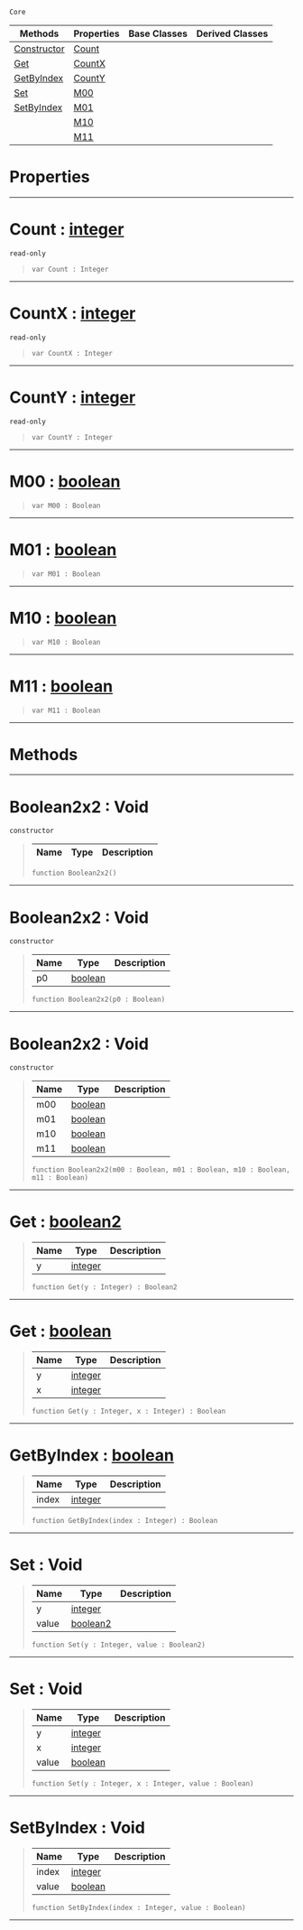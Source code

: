  `Core`

|Methods|Properties|Base Classes|Derived Classes|
|---|---|---|---|
|[ Constructor](https://github.com/zeroengineteam/ZeroDocs/code_reference/zilch_base_types/boolean2x2.markdown#boolean2x2-void)|[ Count](https://github.com/zeroengineteam/ZeroDocs/code_reference/zilch_base_types/boolean2x2.markdown#count-zero-engine-docume)| | |
|[ Get](https://github.com/zeroengineteam/ZeroDocs/code_reference/zilch_base_types/boolean2x2.markdown#get-zero-engine-document)|[ CountX](https://github.com/zeroengineteam/ZeroDocs/code_reference/zilch_base_types/boolean2x2.markdown#countx-zero-engine-docum)| | |
|[ GetByIndex](https://github.com/zeroengineteam/ZeroDocs/code_reference/zilch_base_types/boolean2x2.markdown#getbyindex-zero-engine-d)|[ CountY](https://github.com/zeroengineteam/ZeroDocs/code_reference/zilch_base_types/boolean2x2.markdown#county-zero-engine-docum)| | |
|[ Set](https://github.com/zeroengineteam/ZeroDocs/code_reference/zilch_base_types/boolean2x2.markdown#set-void)|[ M00](https://github.com/zeroengineteam/ZeroDocs/code_reference/zilch_base_types/boolean2x2.markdown#m00-zero-engine-document)| | |
|[ SetByIndex](https://github.com/zeroengineteam/ZeroDocs/code_reference/zilch_base_types/boolean2x2.markdown#setbyindex-void)|[ M01](https://github.com/zeroengineteam/ZeroDocs/code_reference/zilch_base_types/boolean2x2.markdown#m01-zero-engine-document)| | |
| |[ M10](https://github.com/zeroengineteam/ZeroDocs/code_reference/zilch_base_types/boolean2x2.markdown#m10-zero-engine-document)| | |
| |[ M11](https://github.com/zeroengineteam/ZeroDocs/code_reference/zilch_base_types/boolean2x2.markdown#m11-zero-engine-document)| | |


 #  Properties


---  
 #  Count : [integer](https://github.com/zeroengineteam/ZeroDocs/code_reference/zilch_base_types/integer.markdown)

 `read-only`

> 
> ``` lang=cpp, name=Zilch
> var Count : Integer


---  
 #  CountX : [integer](https://github.com/zeroengineteam/ZeroDocs/code_reference/zilch_base_types/integer.markdown)

 `read-only`

> 
> ``` lang=cpp, name=Zilch
> var CountX : Integer


---  
 #  CountY : [integer](https://github.com/zeroengineteam/ZeroDocs/code_reference/zilch_base_types/integer.markdown)

 `read-only`

> 
> ``` lang=cpp, name=Zilch
> var CountY : Integer


---  
 #  M00 : [boolean](https://github.com/zeroengineteam/ZeroDocs/code_reference/zilch_base_types/boolean.markdown)

> 
> ``` lang=cpp, name=Zilch
> var M00 : Boolean


---  
 #  M01 : [boolean](https://github.com/zeroengineteam/ZeroDocs/code_reference/zilch_base_types/boolean.markdown)

> 
> ``` lang=cpp, name=Zilch
> var M01 : Boolean


---  
 #  M10 : [boolean](https://github.com/zeroengineteam/ZeroDocs/code_reference/zilch_base_types/boolean.markdown)

> 
> ``` lang=cpp, name=Zilch
> var M10 : Boolean


---  
 #  M11 : [boolean](https://github.com/zeroengineteam/ZeroDocs/code_reference/zilch_base_types/boolean.markdown)

> 
> ``` lang=cpp, name=Zilch
> var M11 : Boolean


---  
 #  Methods


---  
 #  Boolean2x2 : Void

 `constructor`

> 
> |Name|Type|Description|
> |---|---|---|
> ``` lang=cpp, name=Zilch
> function Boolean2x2()
> ``` 


---  
 #  Boolean2x2 : Void

 `constructor`

> 
> |Name|Type|Description|
> |---|---|---|
> |p0|[boolean](https://github.com/zeroengineteam/ZeroDocs/code_reference/zilch_base_types/boolean.markdown)| |
> ``` lang=cpp, name=Zilch
> function Boolean2x2(p0 : Boolean)
> ``` 


---  
 #  Boolean2x2 : Void

 `constructor`

> 
> |Name|Type|Description|
> |---|---|---|
> |m00|[boolean](https://github.com/zeroengineteam/ZeroDocs/code_reference/zilch_base_types/boolean.markdown)| |
> |m01|[boolean](https://github.com/zeroengineteam/ZeroDocs/code_reference/zilch_base_types/boolean.markdown)| |
> |m10|[boolean](https://github.com/zeroengineteam/ZeroDocs/code_reference/zilch_base_types/boolean.markdown)| |
> |m11|[boolean](https://github.com/zeroengineteam/ZeroDocs/code_reference/zilch_base_types/boolean.markdown)| |
> ``` lang=cpp, name=Zilch
> function Boolean2x2(m00 : Boolean, m01 : Boolean, m10 : Boolean, m11 : Boolean)
> ``` 


---  
 #  Get : [boolean2](https://github.com/zeroengineteam/ZeroDocs/code_reference/zilch_base_types/boolean2.markdown)

> 
> |Name|Type|Description|
> |---|---|---|
> |y|[integer](https://github.com/zeroengineteam/ZeroDocs/code_reference/zilch_base_types/integer.markdown)| |
> ``` lang=cpp, name=Zilch
> function Get(y : Integer) : Boolean2
> ``` 


---  
 #  Get : [boolean](https://github.com/zeroengineteam/ZeroDocs/code_reference/zilch_base_types/boolean.markdown)

> 
> |Name|Type|Description|
> |---|---|---|
> |y|[integer](https://github.com/zeroengineteam/ZeroDocs/code_reference/zilch_base_types/integer.markdown)| |
> |x|[integer](https://github.com/zeroengineteam/ZeroDocs/code_reference/zilch_base_types/integer.markdown)| |
> ``` lang=cpp, name=Zilch
> function Get(y : Integer, x : Integer) : Boolean
> ``` 


---  
 #  GetByIndex : [boolean](https://github.com/zeroengineteam/ZeroDocs/code_reference/zilch_base_types/boolean.markdown)

> 
> |Name|Type|Description|
> |---|---|---|
> |index|[integer](https://github.com/zeroengineteam/ZeroDocs/code_reference/zilch_base_types/integer.markdown)| |
> ``` lang=cpp, name=Zilch
> function GetByIndex(index : Integer) : Boolean
> ``` 


---  
 #  Set : Void

> 
> |Name|Type|Description|
> |---|---|---|
> |y|[integer](https://github.com/zeroengineteam/ZeroDocs/code_reference/zilch_base_types/integer.markdown)| |
> |value|[boolean2](https://github.com/zeroengineteam/ZeroDocs/code_reference/zilch_base_types/boolean2.markdown)| |
> ``` lang=cpp, name=Zilch
> function Set(y : Integer, value : Boolean2)
> ``` 


---  
 #  Set : Void

> 
> |Name|Type|Description|
> |---|---|---|
> |y|[integer](https://github.com/zeroengineteam/ZeroDocs/code_reference/zilch_base_types/integer.markdown)| |
> |x|[integer](https://github.com/zeroengineteam/ZeroDocs/code_reference/zilch_base_types/integer.markdown)| |
> |value|[boolean](https://github.com/zeroengineteam/ZeroDocs/code_reference/zilch_base_types/boolean.markdown)| |
> ``` lang=cpp, name=Zilch
> function Set(y : Integer, x : Integer, value : Boolean)
> ``` 


---  
 #  SetByIndex : Void

> 
> |Name|Type|Description|
> |---|---|---|
> |index|[integer](https://github.com/zeroengineteam/ZeroDocs/code_reference/zilch_base_types/integer.markdown)| |
> |value|[boolean](https://github.com/zeroengineteam/ZeroDocs/code_reference/zilch_base_types/boolean.markdown)| |
> ``` lang=cpp, name=Zilch
> function SetByIndex(index : Integer, value : Boolean)
> ``` 


---  
 

 